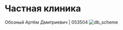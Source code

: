 # Частная клиника
 Обозный Артём Дмитриевич | 053504
![db_scheme](https://user-images.githubusercontent.com/72353844/200307985-5f9ab6f9-be5f-47c9-93d2-1ef83384b9f7.png)
